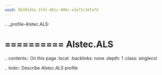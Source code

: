 ```yaml
---
uuid: 9b301d2e-1f41-461c-806c-e3e72c3dfa7d
---
```

.. _profile-Alstec.ALS:

==========
Alstec.ALS
==========

.. contents:: On this page
    :local:
    :backlinks: none
    :depth: 1
    :class: singlecol

.. todo::
    Describe *Alstec.ALS* profile

